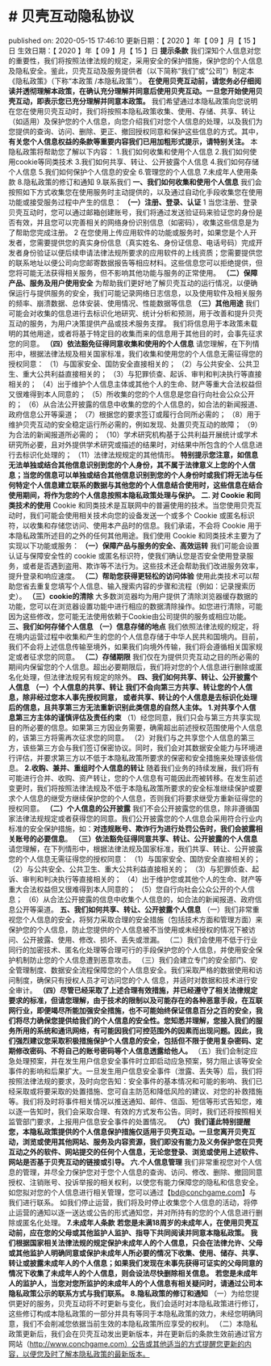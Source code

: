 # # 贝壳互动隐私协议
published on: 2020-05-15 17:46:10
更新日期：【 2020 】年【 09 】月【 15 】日
生效日期：【 2020 】年【 09 】月【 15 】日
**提示条款**
我们深知个人信息对您的重要性，我们将按照法律法规的规定，采用安全的保护措施，保护您的个人信息及隐私安全。鉴此，贝壳互动及服务提供者（以下简称“我们”或“公司”）制定本《隐私政策》（下称“本政策 /本隐私政策”）。
**在使用贝壳互动前，请您务必仔细阅读并透彻理解本政策，在确认充分理解并同意后使用贝壳互动。一旦您开始使用贝壳互动，即表示您已充分理解并同意本政策。**
我们希望通过本隐私政策向您说明在您在使用贝壳互动时，我们将按照本隐私政策收集、使用、存储、共享、转让（如适用）及保护您的个人信息，向您介绍我们对您个人信息的处理，以及我们为您提供的查询、访问、删除、更正、撤回授权同意和保护这些信息的方式。其中，**有关您个人信息权益的条款等重要内容我们已用加粗形式提示，请特别关注。**
本隐私政策将帮助您了解以下内容：
1.我们如何收集和使用个人信息
2.我们如何使用cookie等同类技术
3.我们如何共享、转让、公开披露个人信息
4.我们如何存储个人信息
5.我们如何保护个人信息的安全
6.管理您的个人信息
7.未成年人使用条款
8.隐私政策的修订和通知
9.联系我们
**一、我们如何收集和使用个人信息**
我们会按照如下方式收集您在使用服务时主动提供的，以及通过自动化手段收集您在使用功能或接受服务过程中产生的信息：
**（一）注册、登录、认证**
1 当您注册、登录贝壳互动时，您可以通过邮箱创建账号，我们将通过发送验证码来验证您的身份是否有效，并且您可以完善相关的网络身份识别信息（如密码），收集这些信息是为了帮助您完成注册。
2 在您使用上传应用软件的功能或服务时，如果您是个人开发者，您需要提供您的真实身份信息（真实姓名、身份证信息、电话号码）完成开发者身份验证以便后续申请法律法规所要求的应用软件的上线资质；您需要提供您的联系地址以便公司向您邮寄数据报告等相应材料。这些信息您可以拒绝提供，但您将可能无法获得相关服务，但不影响其他功能与服务的正常使用。
**（二）保障产品、服务及用户使用安全**
为帮助我们更好地了解贝壳互动的运行情况，以便确保运行与提供服务的安全，我们可能记录网络日志信息，以及使用软件及相关服务的频率、崩溃数据、总体安装、使用情况、性能数据等信息
**（三）其他用途**
我们可能会对收集的信息进行去标识化地研究、统计分析和预测，用于改善和提升贝壳互动的服务，为用户决策提供产品或技术服务支撑。
我们将信息用于本政策未载明的其他用途，或者将基于特定目的收集而来的信息用于其他目的时，会事先征求您的同意。
**（四）依法豁免征得同意收集和使用的个人信息**
请您理解，在下列情形中，根据法律法规及相关国家标准，我们收集和使用您的个人信息无需征得您的授权同意：
（1）与国家安全、国防安全直接相关的；
（2）与公共安全、公共卫生、重大公共利益直接相关的；
（3）与犯罪侦查、起诉、审判和判决执行等直接相关的；
（4）出于维护个人信息主体或其他个人的生命、财产等重大合法权益但又很难得到本人同意的；
（5）所收集的您的个人信息是您自行向社会公众公开的；
（6）从合法公开披露的信息中收集的您的个人信息的，如合法的新闻报道、政府信息公开等渠道；
（7）根据您的要求签订或履行合同所必需的；
（8）用于维护贝壳互动的安全稳定运行所必需的，例如发现、处置贝壳互动的故障；
（9）为合法的新闻报道所必需的；
（10）学术研究机构基于公共利益开展统计或学术研究所必要，且对外提供学术研究或描述的结果时，对结果中所包含的个人信息进行去标识化处理的；
（11）法律法规规定的其他情形。
**特别提示您注意，如信息无法单独或结合其他信息识别到您的个人身份，其不属于法律意义上您的个人信息；当您的信息可以单独或结合其他信息识别到您的个人身份时或我们将无法与任何特定个人信息建立联系的数据与其他您的个人信息结合使用时，这些信息在结合使用期间，将作为您的个人信息按照本隐私政策处理与保护。**
**二. 对 Cookie 和同类技术的使用**
Cookie 和同类技术是互联网中的普遍使用的技术。当您使用贝壳互动时，我们可能会使用相关技术向您的设备发送一个或多个 Cookie 或匿名标识符，以收集和存储您访问、使用本产品时的信息。我们承诺，不会将 Cookie 用于本隐私政策所述目的之外的任何其他用途。我们使用 Cookie 和同类技术主要为了实现以下功能或服务：
**（一）保障产品与服务的安全、高效运转**
我们可能会设置认证与保障安全性的 cookie 或匿名标识符，使我们确认您是否安全使用登录服务，或者是否遇到盗用、欺诈等不法行为。这些技术还会帮助我们改进服务效率，提升登录和响应速度。
**（二）帮助您获得更轻松的访问体验**
使用此类技术可以帮助您省去重复您填写个人信息、输入搜索内容的步骤和流程（例如：记录搜索历史）。
**（三）cookie的清除**
大多数浏览器均为用户提供了清除浏览器缓存数据的功能，您可以在浏览器设置功能中进行相应的数据清除操作。如您进行清除，可能因为这些修改，您可能无法使用依赖于Cookie由公司提供的服务或相应功能。
**三、我们如何存储个人信息**
**（一）信息存储的地点**
我们依照法律法规的规定，将在境内运营过程中收集和产生的您的个人信息存储于中华人民共和国境内。目前，我们不会将上述信息传输至境外，如果我们向境外传输，我们将会遵循相关国家规定或者征求您的同意。
**（二）存储期限**
我们仅在为提供贝壳互动之目的所必需的期间内保留您的个人信息。超出必要期限后，我们将对您的个人信息进行删除或匿名化处理，但法律法规另有规定的除外。
**四、我们如何共享、转让、公开披露个人信息**
**（一）个人信息的共享、转让**
**我们不会向第三方共享、转让您的个人信息，除非经过您本人事先授权同意， 或者共享、转让的个人信息是去标识化处理后的信息，且共享第三方无法重新识别此类信息的自然人主体。**
**1.对共享个人信息第三方主体的谨慎评估及责任约束**
（1）经您同意，我们只会与第三方共享实现目的所必要的信息。如果第三方因业务需要，确需超出前述授权范围使用个人信息的，该第三方将需再次征求您的同意。
（2）对我们与之共享您个人信息的第三方，该些第三方会与我们签订保密协议。同时，我们会对其数据安全能力与环境进行评估，并要求第三方以不低于本隐私政策所要求的保密和安全措施来处理该些信息。
**2.收购、兼并、重组时个人信息的转让**
随着我们业务的持续发展，我们将有可能进行合并、收购、资产转让，您的个人信息有可能因此而被转移。在发生前述变更时，我们将按照法律法规及不低于本隐私政策所要求的安全标准继续保护或要求个人信息的继受方继续保护您的个人信息，否则我们将要求继受方重新征得您的授权同意。
**（二）个人信息的公开披露**
我们不会公开披露您的信息，除非遵循国家法律法规规定或者获得您的同意。我们公开披露您的个人信息会采用符合行业内标准的安全保护措施，如：**对违规账号、欺诈行为进行处罚公告时，我们会披露相关账号的必要信息**。
**（三）依法豁免征得同意共享、转让、公开披露的个人信息**
请您理解，在下列情形中，根据法律法规及国家标准，我们共享、转让、公开披露您的个人信息无需征得您的授权同意：
（1）与国家安全、国防安全直接相关的；
（2）与公共安全、公共卫生、重大公共利益直接相关的；
（3）与犯罪侦查、起诉、审判和判决执行等直接相关的；
（4）出于维护您或其他个人的生命、财产等重大合法权益但又很难得到本人同意的；
（5）您自行向社会公众公开的个人信息；
（6）从合法公开披露的信息中收集个人信息的，如合法的新闻报道、政府信息公开等渠道。
**五、我们如何共享、转让、公开披露个人信息**
（一）我们非常重视您个人信息的安全，将努力采取合理的安全措施（包括技术方面和管理方面）来保护您的个人信息，防止您提供的个人信息被不当使用或未经授权的情况下被访问、公开披露、使用、修改、损坏、丢失或泄漏。
（二）我们会使用不低于行业同行的加密技术、匿名化处理等合理可行的手段保护您的个人信息，并使用安全保护机制防止您的个人信息遭到恶意攻击。
（三）我们会建立专门的安全部门、安全管理制度、数据安全流程保障您的个人信息安全。我们采取严格的数据使用和访问制度，确保只有授权人员才可访问您的个人 信息，并适时对数据和技术进行安全审计。
**（四）尽管已经采取了上述合理有效措施，并已经遵守了相关法律规定要求的标准，但请您理解，由于技术的限制以及可能存在的各种恶意手段，在互联网行业，即便竭尽所能加强安全措施，也不可能始终保证信息百分之百的安全，我们将尽力确保您提供给我们的个人信息的安全性。您知悉并理解，您接入我们的服务所用的系统和通讯网络，有可能因我们可控范围外的因素而出现问题。因此，我们强烈建议您采取积极措施保护个人信息的安全，包括但不限于使用复杂密码、定期修改密码、不将自己的账号密码等个人信息透露给他人。**
（五）我们会制定应急处理预案，并在发生用户信息安全事件时立即启动应急预案，努力阻止该等安全事件的影响和后果扩大。一旦发生用户信息安全事件（泄露、丢失等）后，我们将按照法律法规的要求，及时向您告知：安全事件的基本情况和可能的影响、我们已经采取或将要采取的处置措施、您可自主防范和降低风险的建议、对您的补救措施等。我们将及时将事件相关情况以推送通知、邮件、信函、短信等形式告知您，难以逐一告知时，我们会采取合理、有效的方式发布公告。同时，我们还将按照相关监管部门要求，上报用户信息安全事件的处置情况。
**（六）我们谨此特别提醒您，本隐私政策提供的个人信息保护措施仅适用于贝壳互动。一旦您离开贝壳互动，浏览或使用其他网站、服务及内容资源，我们即没有能力及义务保护您在贝壳互动之外的软件、网站提交的任何个人信息，无论您登录、浏览或使用上述软件、网站是否基于贝壳互动的链接或引导。**
**六.个人信息管理**
我们非常重视您对个人信息的管理，并尽全力保护您对于您个人信息的查询、访问、修改、删除、撤回同意授权、注销账号、投诉举报的相关权利，以使您有能力保障您的隐私和信息安全。
如您拟对您的个人信息进行相关管理，您可以通过【bd@conchgame.com】与我们进行联系。
如我们停止运营，我们将及时停止收集您个人信息的活动，将停止运营的通知以逐一送达或公告的形式通知您，并对所持有的您的个人信息进行删除或匿名化处理。
**7.未成年人条款**
**若您是未满18周岁的未成年人，在使用贝壳互动前，应在您的父母或其他监护人监护、指导下共同阅读并同意本隐私政策。**
**我们根据国家相关法律法规的规定保护未成年人的个人信息，只会在法律允许、父母或其他监护人明确同意或保护未成年人所必要的情况下收集、使用、储存、共享、转让或披露未成年人的个人信息；如果我们发现在未事先获得可证实的父母同意的情况下收集了未成年人的个人信息，则会设法尽快删除相关信息。**
**若您是未成年人的监护人，当您对您所监护的未成年人的个人信息有相关疑问时，请通过公司本隐私政策公示的联系方式与我们联系。**
**8.隐私政策的修订和通知**
（一）为给您提供更好的服务，贝壳互动将不时更新与变化，我们会适时对本隐私政策进行修订，这些修订构成本隐私政策的一部分并具有等同于本隐私政策的效力，未经您明确同意，我们不会削减您依据当前生效的本隐私政策所应享受的权利。
（二）本隐私政策更新后，我们会在贝壳互动发出更新版本，并在更新后的条款生效前通过官方网站（http://www.conchgame.com）公告或其他适当的方式提醒您更新的内容，以便您及时了解本隐私政策的最新版本。